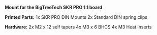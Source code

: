 **Mount for the BigTreeTech SKR PRO 1.1 board**

**Printed Parts:**
1x SKR PRO DIN Mounts
2x Standard DIN spring clips

**Hardware:** 2x M2 x 12 self tapers 4x M3 x 6 BHCS 4x M3 Heat inserts 
